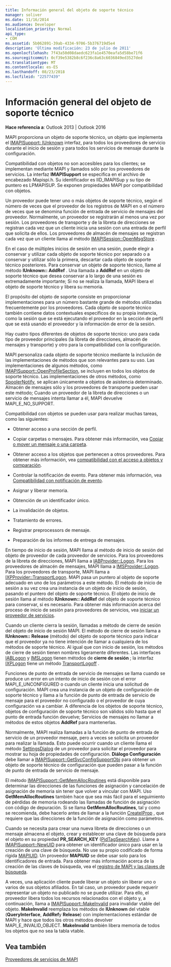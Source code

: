 ```yaml
---
title: Información general del objeto de soporte técnico
manager: soliver
ms.date: 11/16/2014
ms.audience: Developer
localization_priority: Normal
api_type:
- COM
ms.assetid: 5b062891-39ab-4334-9706-5b376719d5e4
description: 'Última modificación: 23 de julio de 2011'
ms.openlocfilehash: 7f43a50d08daedc623fa1e4570eafa5d58be71f6
ms.sourcegitcommit: 0cf39e5382b8c6f236c8a63c6036849ed3527ded
ms.translationtype: MT
ms.contentlocale: es-ES
ms.lasthandoff: 08/23/2018
ms.locfileid: "22577439"
---
```

# <a name="support-object-overview"></a>Información general del objeto de soporte técnico

  
  
**Hace referencia a**: Outlook 2013 | Outlook 2016 
  
MAPI proporciona un objeto de soporte técnico, un objeto que implementa el [IMAPISupport: IUnknown](imapisupportiunknown.md) interfaz, para todos los proveedores de servicio durante el inicio de sesión y para todos los servicios de mensaje durante la configuración. 
  
Compatibilidad con objetos no son accesibles para los clientes; se implementan mediante MAPI y llamados sólo por los proveedores de servicios. La interfaz **IMAPISupport** se especifica en el archivo de encabezado Mapispi.h. Su identificador es IID_IMAPISup y su tipo de puntero es LPMAPISUP. Se exponen propiedades MAPI por compatibilidad con objetos. 
  
Un proveedor puede tener uno o más objetos de soporte técnico, según el número de veces que el proveedor de los registros de MAPI en o el número de veces que se denomina función de entrada de servicio de mensajes del proveedor. Normalmente, un proveedor se registrarán al menos una vez por sesión. Los proveedores de transporte y de la libreta de direcciones se registran cada vez que un cliente inicia una sesión con una entrada de perfil que solicita de ellos. Los proveedores de almacén de mensajes se registran cada vez que un cliente llama al método [IMAPISession::OpenMsgStore](imapisession-openmsgstore.md) . 
  
En el caso de múltiples inicios de sesión en una sesión, puede elegir a conservar y utilizar cada objeto de soporte técnico por separado o a conservar y utilizar sólo la primera, descartar cada objeto de soporte técnico posteriores. Para conservar un objeto de soporte técnico, llame al método **IUnknown:: AddRef** . Una llamada a **AddRef** en un objeto de soporte técnico que desea conservar a lo largo de una sesión es extremadamente importante; Si no se realiza la llamada, MAPI libera el objeto de soporte técnico y libera su memoria. 
  
El propósito del objeto de soporte consiste en proporcionar implementaciones para un número bastante grande de métodos utilizadas frecuentemente por los proveedores. Cada objeto de soporte técnico también contiene datos contextuales específicos de su propia instancia, como la sesión que se está ejecutando el proveedor en la sección de perfil que se está usando el proveedor y la información de error de la sesión. 
  
Hay cuatro tipos diferentes de objetos de soporte técnico: uno para cada tipo de proveedor principales (la libreta de direcciones, almacén de mensajes y transporte) y otro para la compatibilidad con la configuración. 
  
MAPI personaliza cada objeto de soporte técnico mediante la inclusión de las implementaciones de métodos que son relevantes para su uso. Las implementaciones de algunos métodos, como [IMAPISupport::OpenProfileSection](imapisupport-openprofilesection.md), se incluyen en todos los objetos de soporte técnico. Las implementaciones de otros métodos, como [SpoolerNotify](imapisupport-spoolernotify.md), se aplican únicamente a objetos de asistencia determinado. Almacén de mensajes sólo y los proveedores de transporte pueden usar este método; Cuando un proveedor de la libreta de direcciones o un servicio de mensajes intenta llamar a él, MAPI devuelve MAPI_E_NO_SUPPORT.
  
Compatibilidad con objetos se pueden usar para realizar muchas tareas, como las siguientes:
  
- Obtener acceso a una sección de perfil.
    
- Copiar carpetas o mensajes. Para obtener más información, vea [Copiar o mover un mensaje o una carpeta](copying-or-moving-a-message-or-a-folder.md).
    
- Obtener acceso a los objetos que pertenecen a otros proveedores. Para obtener más información, vea [compatibilidad con el acceso a objetos y comparación](supporting-object-access-and-comparison.md). 
    
- Controlar la notificación de evento. Para obtener más información, vea [Compatibilidad con notificación de evento](supporting-event-notification.md).
    
- Asignar y liberar memoria.
    
- Obtención de un identificador único.
    
- La invalidación de objetos.
    
- Tratamiento de errores.
    
- Registrar preprocessors de mensaje. 
    
- Preparación de los informes de entrega de mensajes. 
    
En tiempo de inicio de sesión, MAPI llama al método de inicio de sesión del objeto de proveedor de cada proveedor de servicios. Para los proveedores de la libreta de direcciones, MAPI llama a [IABProvider::Logon](iabprovider-logon.md). Para los proveedores de almacén de mensajes, MAPI llama a [IMSProvider::Logon](imsprovider-logon.md). Para los proveedores de transporte, MAPI llama a [IXPProvider::TransportLogon](ixpprovider-transportlogon.md). MAPI pasa un puntero al objeto de soporte adecuado en uno de los parámetros a este método. El método de inicio de sesión a su vez crea una instancia de un objeto de inicio de sesión, pasando el puntero del objeto de soporte técnico. El objeto de inicio de sesión llama al método **IUnknown:: AddRef** del objeto de soporte técnico para conservar, si es necesario. Para obtener más información acerca del proceso de inicio de sesión para proveedores de servicios, vea [iniciar un proveedor de servicios](starting-a-service-provider.md).
  
Cuando un cliente cierra la sesión, llamadas a método de cierre de sesión del objeto de inicio de sesión MAPI. El método de cierre de sesión llama a **IUnknown:: Release** (método) del objeto de soporte técnico para indicar que el proveedor ya no tiene intención de llamar a cualquiera de los métodos de soporte técnico. Al igual que con inicio de sesión, los métodos de cierre de sesión tienen nombres ligeramente diferentes. Las interfaces [IABLogon](iablogoniunknown.md) y [IMSLogon](imslogoniunknown.md) tienen métodos de **cierre de sesión** ; la interfaz [IXPLogon](ixplogoniunknown.md) tiene un método [TransportLogoff](ixplogon-transportlogoff.md) . 
  
Funciones de punto de entrada de servicio de mensajes se llama cuando se produce un error en un intento de inicio de sesión con el error MAPI_E_UNCONFIGURED o cuando un cliente inicia una solicitud de configuración. MAPI crea una instancia de un objeto de configuración de soporte técnico y llama a la función de punto de entrada de servicio de mensaje para el proveedor no configurado o el proveedor de cuya configuración va a cambiar. A diferencia de los objetos de soporte técnico, objetos de configuración de soporte técnico son válidos sólo hasta que el punto de entrada función devuelve; Servicios de mensajes no llamar a métodos de estos objetos **AddRef** para mantenerlas. 
  
Normalmente, MAPI realiza llamadas a la función de punto de entrada de servicio de un proveedor mensaje, pero a veces se solicita un proveedor para realizar la llamada. Esto puede ocurrir cuando un cliente llama el método [SettingsDialog](imapistatus-settingsdialog.md) de un proveedor para solicitar el proveedor para mostrar su hoja de propiedades de configuración. **Diálogo Configuración** debe llamar a [IMAPISupport::GetSvcConfigSupportObj](imapisupport-getsvcconfigsupportobj.md) para obtener un objeto de soporte técnico de configuración que pueden pasar a la función de punto de entrada de servicio de mensaje. 
  
El método [IMAPISupport::GetMemAllocRoutines](imapisupport-getmemallocroutines.md) está disponible para determinar las direcciones de las funciones de asignación y cancelación de asignación de memoria sin tener que volver a vincular con MAPI. Uso **GetMemAllocRoutines** también hace que sea más fácil para el seguimiento de pérdidas de memoria rodeando las llamadas de función de asignación con código de depuración. Si se llama **GetMemAllocRoutines**, tal y como se recomienda, debe hacerlo antes de llamar a la función [CreateIProp](createiprop.md) , que requiere que las direcciones de la función de asignación como parámetros. 
  
Cuando se necesita para crear una nueva libreta de direcciones o un mensaje almacena el objeto, crear y establecer una clave de búsqueda para el objeto en su propiedad **PR_SEARCH_KEY** ([PidTagSearchKey](pidtagsearchkey-canonical-property.md)). Llame a [IMAPISupport::NewUID](imapisupport-newuid.md) para obtener un identificador único para usar en la creación de una clave de búsqueda. No use su propio codificado de forma rígida [MAPIUID](mapiuid.md). Un proveedor **MAPIUID** se debe usar solo para los identificadores de entrada. Para obtener más información acerca de la creación de las claves de búsqueda, vea el [registro de MAPI y las claves de búsqueda](mapi-record-and-search-keys.md).
  
A veces, una aplicación cliente puede liberar un objeto sin liberar uno o varios de sus objetos afiliados. En tal caso, un proveedor puede requerir representar un objeto no publicado no se puede utilizar. Para ello, el proveedor libera todos los recursos relacionados con el objeto y, a continuación, llama a [IMAPISupport::MakeInvalid](imapisupport-makeinvalid.md) para invalidar vtable del objeto. **MakeInvalid** reemplaza los métodos de **IUnknown** del vtable (**QueryInterface**, **AddRef**y **Release**) con implementaciones estándar de MAPI y hace que todos los otros métodos devolver MAPI_E_INVALID_OBJECT. **MakeInvalid** también libera memoria de todos los objetos que no sea la tabla vtable. 
  
## <a name="see-also"></a>Vea también



[Proveedores de servicios de MAPI](mapi-service-providers.md)

